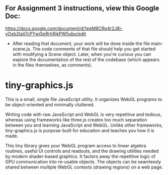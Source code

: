 ## For Assignment 3 instructions, view this Google Doc:

https://docs.google.com/document/d/1eqM8CRp4r2J8i-yOxb2IaiI7cPYwjSeRrhRjkPW5obo/edit

  * After reading that document, your work will be done inside the file main-scene.js.  The code comments of that file should help you get started with modifying a Scene object.  Later, when you're curious you can explore the documentation of the rest of the codebase (which appears in the files themselves, as comments).

# tiny-graphics.js

This is a small, single file JavaScript utility.  It organizes WebGL programs to be object-oriented and minimally cluttered.  

Writing code with raw JavaScript and WebGL is very repetitive and tedious, whereas using frameworks like three.js creates too much separation between you and learning JavaScript and WebGL.  Unlike other frameworks, tiny-graphics.js is purpose-built for education and teaches you how it is made.

This tiny library gives your WebGL program access to linear algebra routines, useful UI controls and readouts, and the drawing utilities needed by modern shader-based graphics.  It factors away the repetitive logic of GPU communication into re-usable objects.  The objects can be seamlessly shared between multiple WebGL contexts (drawing regions) on a web page.
